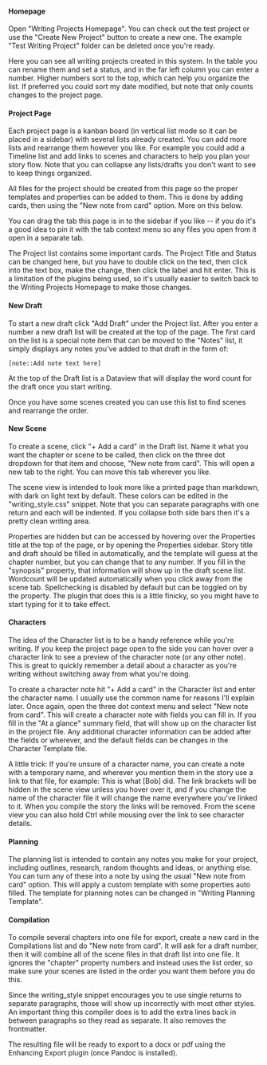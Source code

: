 #### Homepage
Open "Writing Projects Homepage". You can check out the test project or use the "Create New Project" button to create a new one. The example "Test Writing Project" folder can be deleted once you're ready. 

Here you can see all writing projects created in this system. In the table you can rename them and set a status, and in the far left column you can enter a number. Higher numbers sort to the top, which can help you organize the list. If preferred you could sort my date modified, but note that only counts changes to the project page.

#### Project Page
Each project page is a kanban board (in vertical list mode so it can be placed in a sidebar) with several lists already created. You can add more lists and rearrange them however you like. For example you could add a Timeline list and add links to scenes and characters to help you plan your story flow. Note that you can collapse any lists/drafts you don't want to see to keep things organized. 

All files for the project should be created from this page so the proper templates and properties can be added to them. This is done by adding cards, then using the "New note from card" option. More on this below.

You can drag the tab this page is in to the sidebar if you like -- if you do it's a good idea to pin it with the tab context menu so any files you open from it open in a separate tab.

The Project list contains some important cards. The Project Title and Status can be changed here, but you have to double click on the text, then click into the text box, make the change, then click the label and hit enter. This is a limitation of the plugins being used, so it's usually easier to switch back to the Writing Projects Homepage to make those changes. 

#### New Draft
To start a new draft click "Add Draft" under the Project list. After you enter a number a new draft list will be created at the top of the page. The first card on the list is a special note item that can be moved to the "Notes" list, it simply displays any notes you've added to that draft in the form of: 
```
[note::Add note text here] 
```

At the top of the Draft list is a Dataview that will display the word count for the draft once you start writing.

Once you have some scenes created you can use this list to find scenes and rearrange the order.

#### New Scene
To create a scene, click "+ Add a card" in the Draft list. Name it what you want the chapter or scene to be called, then click on the three dot dropdown for that item and choose, "New note from card". This will open a new tab to the right. You can move this tab wherever you like.

The scene view is intended to look more like a printed page than markdown, with dark on light text by default. These colors can be edited in the "writing_style.css" snippet. Note that you can separate paragraphs with one return and each will be indented. If you collapse both side bars then it's a pretty clean writing area.

Properties are hidden but can be accessed by hovering over the Properties title at the top of the page, or by opening the Properties sidebar. Story title and draft should be filled in automatically, and the template will guess at the chapter number, but you can change that to any number. If you fill in the "synopsis" property, that information will show up in the draft scene list. Wordcount will be updated automatically when you click away from the scene tab. Spellchecking is disabled by default but can be toggled on by the property. The plugin that does this is a little finicky, so you might have to start typing for it to take effect.

#### Characters
The idea of the Character list is to be a handy reference while you're writing. If you keep the project page open to the side you can hover over a character link to see a preview of the character note (or any other note). This is great to quickly remember a detail about a character as you're writing without switching away from what you're doing.

To create a character note hit "+ Add a card" in the Character list and enter the character name. I usually use the common name for reasons I'll explain later. Once again, open the three dot context menu and select "New note from card". This will create a character note with fields you can fill in. If you fill in the "At a glance" summary field, that will show up on the character list in the project file. Any additional character information can be added after the fields or wherever, and the default fields can be changes in the Character Template file. 

A little trick: If you're unsure of a character name, you can create a note with a temporary name, and wherever you mention them in the story use a link to that file, for example: This is what [Bob] did. The link brackets will be hidden in the scene view unless you hover over it, and if you change the name of the character file it will change the name everywhere you've linked to it. When you compile the story the links will be removed. From the scene view you can also hold Ctrl while mousing over the link to see character details.

#### Planning
The planning list is intended to contain any notes you make for your project, including outlines, research, random thoughts and ideas, or anything else. You can turn any of these into a note by using the usual "New note from card" option. This will apply a custom template with some properties auto filled. The template for planning notes can be changed in "Writing Planning Template".

#### Compilation
To compile several chapters into one file for export, create a new card in the Compilations list and do "New note from card". It will ask for a draft number, then it will combine all of the scene files in that draft list into one file. It ignores the "chapter" property numbers and instead uses the list order, so make sure your scenes are listed in the order you want them before you do this. 

Since the writing_style snippet encourages you to use single returns to separate paragraphs, those will show up incorrectly with most other styles. An important thing this compiler does is to add the extra lines back in between paragraphs so they read as separate. It also removes the frontmatter. 

The resulting file will be ready to export to a docx or pdf using the Enhancing Export plugin (once Pandoc is installed).
